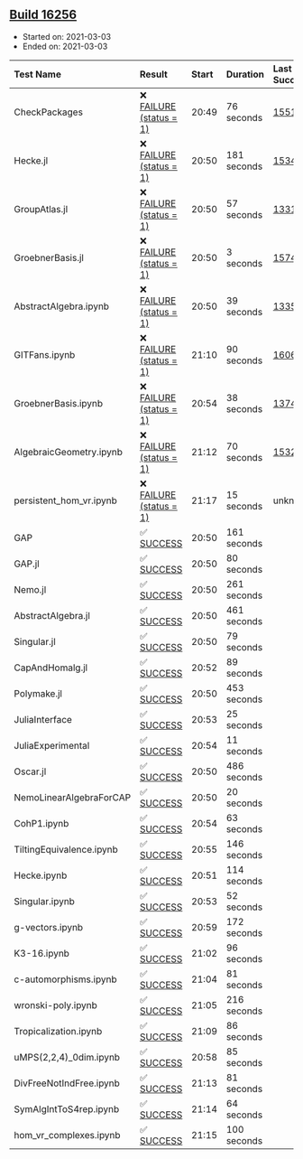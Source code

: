 ## [Build 16256](https://oscarci.mathematik.uni-kl.de/job/oscar/16256/)

* Started on: 2021-03-03
* Ended on: 2021-03-03

| Test Name    | Result | Start | Duration | Last Success | First Failure |
|:-------------|:-------|:------|:---------|:-------------|:--------------|
| CheckPackages | ❌ [FAILURE (status = 1)](https://oscarci.mathematik.uni-kl.de/job/oscar/16256/artifact/logs/build-16256/CheckPackages.log) | 20:49 | 76 seconds | [15514](https://oscarci.mathematik.uni-kl.de/job/oscar/15514/) | [15515](https://oscarci.mathematik.uni-kl.de/job/oscar/15515/) |
| Hecke.jl | ❌ [FAILURE (status = 1)](https://oscarci.mathematik.uni-kl.de/job/oscar/16256/artifact/logs/build-16256/Hecke.jl.log) | 20:50 | 181 seconds | [15344](https://oscarci.mathematik.uni-kl.de/job/oscar/15344/) | [15348](https://oscarci.mathematik.uni-kl.de/job/oscar/15348/) |
| GroupAtlas.jl | ❌ [FAILURE (status = 1)](https://oscarci.mathematik.uni-kl.de/job/oscar/16256/artifact/logs/build-16256/GroupAtlas.jl.log) | 20:50 | 57 seconds | [13311](https://oscarci.mathematik.uni-kl.de/job/oscar/13311/) | [13312](https://oscarci.mathematik.uni-kl.de/job/oscar/13312/) |
| GroebnerBasis.jl | ❌ [FAILURE (status = 1)](https://oscarci.mathematik.uni-kl.de/job/oscar/16256/artifact/logs/build-16256/GroebnerBasis.jl.log) | 20:50 | 3 seconds | [15745](https://oscarci.mathematik.uni-kl.de/job/oscar/15745/) | [15746](https://oscarci.mathematik.uni-kl.de/job/oscar/15746/) |
| AbstractAlgebra.ipynb | ❌ [FAILURE (status = 1)](https://oscarci.mathematik.uni-kl.de/job/oscar/16256/artifact/logs/build-16256/AbstractAlgebra.ipynb.log) | 20:50 | 39 seconds | [13355](https://oscarci.mathematik.uni-kl.de/job/oscar/13355/) | [13356](https://oscarci.mathematik.uni-kl.de/job/oscar/13356/) |
| GITFans.ipynb | ❌ [FAILURE (status = 1)](https://oscarci.mathematik.uni-kl.de/job/oscar/16256/artifact/logs/build-16256/GITFans.ipynb.log) | 21:10 | 90 seconds | [16068](https://oscarci.mathematik.uni-kl.de/job/oscar/16068/) | [16069](https://oscarci.mathematik.uni-kl.de/job/oscar/16069/) |
| GroebnerBasis.ipynb | ❌ [FAILURE (status = 1)](https://oscarci.mathematik.uni-kl.de/job/oscar/16256/artifact/logs/build-16256/GroebnerBasis.ipynb.log) | 20:54 | 38 seconds | [13748](https://oscarci.mathematik.uni-kl.de/job/oscar/13748/) | [13749](https://oscarci.mathematik.uni-kl.de/job/oscar/13749/) |
| AlgebraicGeometry.ipynb | ❌ [FAILURE (status = 1)](https://oscarci.mathematik.uni-kl.de/job/oscar/16256/artifact/logs/build-16256/AlgebraicGeometry.ipynb.log) | 21:12 | 70 seconds | [15322](https://oscarci.mathematik.uni-kl.de/job/oscar/15322/) | [15323](https://oscarci.mathematik.uni-kl.de/job/oscar/15323/) |
| persistent_hom_vr.ipynb | ❌ [FAILURE (status = 1)](https://oscarci.mathematik.uni-kl.de/job/oscar/16256/artifact/logs/build-16256/persistent_hom_vr.ipynb.log) | 21:17 | 15 seconds | unknown | unknown |
| GAP | ✅ [SUCCESS](https://oscarci.mathematik.uni-kl.de/job/oscar/16256/artifact/logs/build-16256/GAP.log) | 20:50 | 161 seconds |  |  |
| GAP.jl | ✅ [SUCCESS](https://oscarci.mathematik.uni-kl.de/job/oscar/16256/artifact/logs/build-16256/GAP.jl.log) | 20:50 | 80 seconds |  |  |
| Nemo.jl | ✅ [SUCCESS](https://oscarci.mathematik.uni-kl.de/job/oscar/16256/artifact/logs/build-16256/Nemo.jl.log) | 20:50 | 261 seconds |  |  |
| AbstractAlgebra.jl | ✅ [SUCCESS](https://oscarci.mathematik.uni-kl.de/job/oscar/16256/artifact/logs/build-16256/AbstractAlgebra.jl.log) | 20:50 | 461 seconds |  |  |
| Singular.jl | ✅ [SUCCESS](https://oscarci.mathematik.uni-kl.de/job/oscar/16256/artifact/logs/build-16256/Singular.jl.log) | 20:50 | 79 seconds |  |  |
| CapAndHomalg.jl | ✅ [SUCCESS](https://oscarci.mathematik.uni-kl.de/job/oscar/16256/artifact/logs/build-16256/CapAndHomalg.jl.log) | 20:52 | 89 seconds |  |  |
| Polymake.jl | ✅ [SUCCESS](https://oscarci.mathematik.uni-kl.de/job/oscar/16256/artifact/logs/build-16256/Polymake.jl.log) | 20:50 | 453 seconds |  |  |
| JuliaInterface | ✅ [SUCCESS](https://oscarci.mathematik.uni-kl.de/job/oscar/16256/artifact/logs/build-16256/JuliaInterface.log) | 20:53 | 25 seconds |  |  |
| JuliaExperimental | ✅ [SUCCESS](https://oscarci.mathematik.uni-kl.de/job/oscar/16256/artifact/logs/build-16256/JuliaExperimental.log) | 20:54 | 11 seconds |  |  |
| Oscar.jl | ✅ [SUCCESS](https://oscarci.mathematik.uni-kl.de/job/oscar/16256/artifact/logs/build-16256/Oscar.jl.log) | 20:50 | 486 seconds |  |  |
| NemoLinearAlgebraForCAP | ✅ [SUCCESS](https://oscarci.mathematik.uni-kl.de/job/oscar/16256/artifact/logs/build-16256/NemoLinearAlgebraForCAP.log) | 20:50 | 20 seconds |  |  |
| CohP1.ipynb | ✅ [SUCCESS](https://oscarci.mathematik.uni-kl.de/job/oscar/16256/artifact/logs/build-16256/CohP1.ipynb.log) | 20:54 | 63 seconds |  |  |
| TiltingEquivalence.ipynb | ✅ [SUCCESS](https://oscarci.mathematik.uni-kl.de/job/oscar/16256/artifact/logs/build-16256/TiltingEquivalence.ipynb.log) | 20:55 | 146 seconds |  |  |
| Hecke.ipynb | ✅ [SUCCESS](https://oscarci.mathematik.uni-kl.de/job/oscar/16256/artifact/logs/build-16256/Hecke.ipynb.log) | 20:51 | 114 seconds |  |  |
| Singular.ipynb | ✅ [SUCCESS](https://oscarci.mathematik.uni-kl.de/job/oscar/16256/artifact/logs/build-16256/Singular.ipynb.log) | 20:53 | 52 seconds |  |  |
| g-vectors.ipynb | ✅ [SUCCESS](https://oscarci.mathematik.uni-kl.de/job/oscar/16256/artifact/logs/build-16256/g-vectors.ipynb.log) | 20:59 | 172 seconds |  |  |
| K3-16.ipynb | ✅ [SUCCESS](https://oscarci.mathematik.uni-kl.de/job/oscar/16256/artifact/logs/build-16256/K3-16.ipynb.log) | 21:02 | 96 seconds |  |  |
| c-automorphisms.ipynb | ✅ [SUCCESS](https://oscarci.mathematik.uni-kl.de/job/oscar/16256/artifact/logs/build-16256/c-automorphisms.ipynb.log) | 21:04 | 81 seconds |  |  |
| wronski-poly.ipynb | ✅ [SUCCESS](https://oscarci.mathematik.uni-kl.de/job/oscar/16256/artifact/logs/build-16256/wronski-poly.ipynb.log) | 21:05 | 216 seconds |  |  |
| Tropicalization.ipynb | ✅ [SUCCESS](https://oscarci.mathematik.uni-kl.de/job/oscar/16256/artifact/logs/build-16256/Tropicalization.ipynb.log) | 21:09 | 86 seconds |  |  |
| uMPS(2,2,4)_0dim.ipynb | ✅ [SUCCESS](https://oscarci.mathematik.uni-kl.de/job/oscar/16256/artifact/logs/build-16256/uMPS-2-2-4-_0dim.ipynb.log) | 20:58 | 85 seconds |  |  |
| DivFreeNotIndFree.ipynb | ✅ [SUCCESS](https://oscarci.mathematik.uni-kl.de/job/oscar/16256/artifact/logs/build-16256/DivFreeNotIndFree.ipynb.log) | 21:13 | 81 seconds |  |  |
| SymAlgIntToS4rep.ipynb | ✅ [SUCCESS](https://oscarci.mathematik.uni-kl.de/job/oscar/16256/artifact/logs/build-16256/SymAlgIntToS4rep.ipynb.log) | 21:14 | 64 seconds |  |  |
| hom_vr_complexes.ipynb | ✅ [SUCCESS](https://oscarci.mathematik.uni-kl.de/job/oscar/16256/artifact/logs/build-16256/hom_vr_complexes.ipynb.log) | 21:15 | 100 seconds |  |  |
